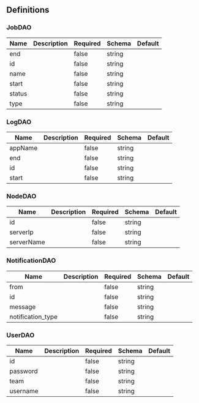 ## Definitions
### JobDAO
|Name|Description|Required|Schema|Default|
|----|----|----|----|----|
|end||false|string||
|id||false|string||
|name||false|string||
|start||false|string||
|status||false|string||
|type||false|string||


### LogDAO
|Name|Description|Required|Schema|Default|
|----|----|----|----|----|
|appName||false|string||
|end||false|string||
|id||false|string||
|start||false|string||


### NodeDAO
|Name|Description|Required|Schema|Default|
|----|----|----|----|----|
|id||false|string||
|serverIp||false|string||
|serverName||false|string||


### NotificationDAO
|Name|Description|Required|Schema|Default|
|----|----|----|----|----|
|from||false|string||
|id||false|string||
|message||false|string||
|notification_type||false|string||


### UserDAO
|Name|Description|Required|Schema|Default|
|----|----|----|----|----|
|id||false|string||
|password||false|string||
|team||false|string||
|username||false|string||


